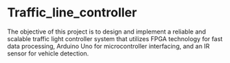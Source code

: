 # Traffic_line_controller
The objective of this project is to design and implement a reliable and scalable traffic light controller system that utilizes FPGA technology for fast data processing, Arduino Uno for microcontroller interfacing, and an IR sensor for vehicle detection. 
